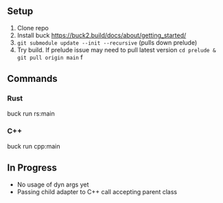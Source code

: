 ## Setup
1. Clone repo
2. Install buck https://buck2.build/docs/about/getting_started/
3. `git submodule update --init --recursive` (pulls down prelude)
4. Try build. If prelude issue may need to pull latest version `cd prelude & git pull origin main` f

## Commands

### Rust
  buck run rs:main

### C++
  buck run cpp:main


## In Progress
- No usage of dyn args yet
- Passing child adapter to C++ call accepting parent class